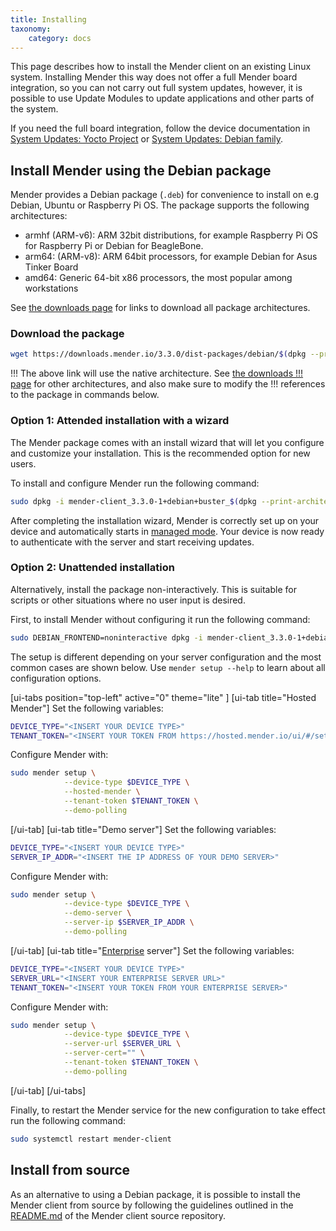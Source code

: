 ```yaml
---
title: Installing
taxonomy:
    category: docs
---
```


This page describes how to install the Mender client on an existing Linux
system. Installing Mender this way does not offer a full Mender board
integration, so you can not carry out full system updates, however, it is
possible to use Update Modules to update applications and other parts of the
system.

If you need the full board integration, follow the device documentation
in [System Updates: Yocto Project](../../05.System-updates-Yocto-Project/chapter.md)
or [System Updates: Debian family](../../04.System-updates-Debian-family/chapter.md).


## Install Mender using the Debian package

Mender provides a Debian package (`.deb`) for convenience to install on e.g
Debian, Ubuntu or Raspberry Pi OS. The package supports the following
architectures:

- armhf (ARM-v6): ARM 32bit distributions, for example Raspberry Pi OS for Raspberry Pi or Debian for BeagleBone.
- arm64: (ARM-v8): ARM 64bit processors, for example Debian for Asus Tinker Board
- amd64: Generic 64-bit x86 processors, the most popular among workstations

See [the downloads page](../../09.Downloads/docs.md) for links to download all
package architectures.


### Download the package

<!-- AUTOMATION: execute=DEBIAN_FRONTEND=noninteractive apt-get install -y libglib2.0-0 tzdata -->

<!--AUTOVERSION: "downloads.mender.io/%/"/mender "mender-client_%-1"/mender -->
```bash
wget https://downloads.mender.io/3.3.0/dist-packages/debian/$(dpkg --print-architecture)/mender-client_3.3.0-1%2Bdebian%2Bbuster_$(dpkg --print-architecture).deb
```

!!! The above link will use the native architecture. See [the downloads
!!! page](../../09.Downloads/docs.md) for other architectures, and also make sure to modify the
!!! references to the package in commands below.


### Option 1: Attended installation with a wizard

The Mender package comes with an install wizard that will let you configure and
customize your installation. This is the recommended option for new users.

To install and configure Mender run the following command:

<!--AUTOMATION: ignore -->
<!--AUTOVERSION: "mender-client_%-1"/mender -->
```bash
sudo dpkg -i mender-client_3.3.0-1+debian+buster_$(dpkg --print-architecture).deb
```

After completing the installation wizard, Mender is correctly set up on your
device and automatically starts in [managed
mode](../../02.Overview/01.Introduction/docs.md#client-modes-of-operation). Your
device is now ready to authenticate with the server and start receiving updates.


### Option 2: Unattended installation

Alternatively, install the package non-interactively. This is suitable for
scripts or other situations where no user input is desired.

First, to install Mender without configuring it run the following command:

<!--AUTOVERSION: "mender-client_%-1"/mender -->
```bash
sudo DEBIAN_FRONTEND=noninteractive dpkg -i mender-client_3.3.0-1+debian+buster_$(dpkg --print-architecture).deb
```

The setup is different depending on your server configuration and the most
common cases are shown below. Use `mender setup --help` to learn about all
configuration options.

<!--AUTOMATION: execute=DEVICE_TYPE=device-type -->
<!--AUTOMATION: execute=TENANT_TOKEN=secure-token -->
<!--AUTOMATION: execute=SERVER_IP_ADDR=1.2.3.4 -->
<!--AUTOMATION: execute=SERVER_URL=https://secure.server -->

[ui-tabs position="top-left" active="0" theme="lite" ]
[ui-tab title="Hosted Mender"]
Set the following variables:

<!--AUTOMATION: ignore -->
```bash
DEVICE_TYPE="<INSERT YOUR DEVICE TYPE>"
TENANT_TOKEN="<INSERT YOUR TOKEN FROM https://hosted.mender.io/ui/#/settings/my-organization>"
```

Configure Mender with:

```bash
sudo mender setup \
            --device-type $DEVICE_TYPE \
            --hosted-mender \
            --tenant-token $TENANT_TOKEN \
            --demo-polling
```
[/ui-tab]
[ui-tab title="Demo server"]
Set the following variables:

<!--AUTOMATION: ignore -->
```bash
DEVICE_TYPE="<INSERT YOUR DEVICE TYPE>"
SERVER_IP_ADDR="<INSERT THE IP ADDRESS OF YOUR DEMO SERVER>"
```

Configure Mender with:

```bash
sudo mender setup \
            --device-type $DEVICE_TYPE \
            --demo-server \
            --server-ip $SERVER_IP_ADDR \
            --demo-polling
```
[/ui-tab]
[ui-tab title="[Enterprise](https://mender.io/products/mender-enterprise?target=_blank) server"]
Set the following variables:

<!--AUTOMATION: ignore -->
<!--AUTOVERSION: "downloads.mender.io/%/"/mender "mender-client_%-1"/mender -->
```bash
DEVICE_TYPE="<INSERT YOUR DEVICE TYPE>"
SERVER_URL="<INSERT YOUR ENTERPRISE SERVER URL>"
TENANT_TOKEN="<INSERT YOUR TOKEN FROM YOUR ENTERPRISE SERVER>"
```

Configure Mender with:

```bash
sudo mender setup \
            --device-type $DEVICE_TYPE \
            --server-url $SERVER_URL \
            --server-cert="" \
            --tenant-token $TENANT_TOKEN \
            --demo-polling
```
[/ui-tab]
[/ui-tabs]

Finally, to restart the Mender service for the new configuration to take effect run the following command:

<!--AUTOMATION: ignore -->
```bash
sudo systemctl restart mender-client
```

## Install from source

<!--AUTOVERSION: "mender/tree/%#installing-from-source"/mender -->
As an alternative to using a Debian package, it is possible to install the
Mender client from source by following the guidelines outlined in the
[README.md](https://github.com/mendersoftware/mender/tree/3.3.0#installing-from-source?target=_blank)
of the Mender client source repository.



